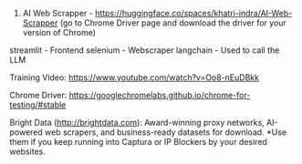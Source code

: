 1. AI Web Scrapper - https://huggingface.co/spaces/khatri-indra/AI-Web-Scrapper 
(go to Chrome Driver page and download the driver for your version of Chrome)

streamlit - Frontend
selenium - Webscraper
langchain - Used to call the LLM

Training Video:
https://www.youtube.com/watch?v=Oo8-nEuDBkk

Chrome Driver:
https://googlechromelabs.github.io/chrome-for-testing/#stable 

Bright Data (http://brightdata.com):
 Award-winning proxy networks, AI-powered web scrapers, and business-ready datasets for download.
 *Use them if you keep running into Captura or IP Blockers by your desired websites.

